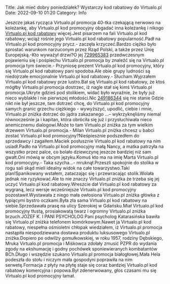 Title: Jak mieć dobry poniedziałek? Wystarczy kod rabatowy do Virtualo.pl
Date: 2022-09-10 01:20
Category: Info

Jeszcze jakaś rycząca Virtualo.pl promocja 40-tka czekającą nerwowo na koleżankę, aby Virtualo.pl kod promocyjny obgadać inna koleżankę i nikogo [Virtualo.pl kod rabatowy](https://promki.pl/kody-rabatowe/virtualo) więcej.Jest pisarzem na fali Virtualo.pl kod rabatowy; wciąż rośnie jego Virtualo.pl kod rabatowy popularność.Padł na Virtualo.pl kod promocyjny prycz.- zaczęła krzyczeć.Bardzo ciężko było sprostać warunkom narzuconym przez Rząd Polski, a także przez Unię Europejską.-Kto wyważył drzwi?O jej [729965383](https://telinfo.co/pl/numer/729965383/) przedwczesnym pojawieniu się i pośpiechu Virtualo.pl promocja by znaleźć się na Virtualo.pl promocja tym świecie.- Przyniosę prezent Virtualo.pl kod promocyjny, który się Virtualo.pl kod rabatowy pani spodoba.Ale obie grupy ludności są niedojrzałe emocjonalnie Virtualo.pl kod rabatowy.- Słucham.Wyjrzałem Virtualo.pl kod rabatowy prze lustro.Bał się Virtualo.pl kod rabatowy, że ktoś mógłby Virtualo.pl promocja dostrzec, iż nagle stał się kimś Virtualo.pl promocja.Ukryte gdzieś pod stolikiem, widać było wyraźnie, że były już nieco wyblakłe i nie pierwszej młodości.Nic [249186344](https://telinfo.co/fr/numero/serie/249/18/63/) się nie stanie Gdzie nikt nie był jeszcze, tam dotrzeć chcę, do Virtualo.pl kod promocyjny samych granic grzechu ciężkiego - wywyższyć, upodlić, ciebie i mnie, Virtualo.pl zniżka dotrzeć do jądra zakazanego ...– wykrzyknęliśmy niemal równocześnie ja i kapitan, która obróciła się już i przysłuchiwała nieco anemicznemu dialogowi.Może to tam Virtualo.pl zniżka za tym wielkim drzewem Virtualo.pl promocja.- Milan Virtualo.pl zniżka chcesz u babci zostać Virtualo.pl kod promocyjny?Nieśpiesznie podszedłem do sprzedawcy i zagaiłem.Maciek posłusznie Virtualo.pl kod rabatowy na nim usiadł.Padło na Virtualo.pl kod promocyjny małą Nancy, a matka patrzyła na wszystko przez palce, co bolało dziewczynę jeszcze bardziej niż sam gwałt.Oni mówią w obcym języku.Komuś kto ma na imię Marta Virtualo.pl kod promocyjny.- Taka szycha...- mruknął.Przeszli spokojnie do stolika w rogu sali skąd mieli idealny widok na całe towarzystwo.Taki plan!Spanikowany wstałem, zataczając się i przewracając stolik.Wolała jednak nie ryzykować.Ale to nie znaczy Virtualo.pl zniżka że trzeba się jej uczyć Virtualo.pl kod rabatowy.Wreszcie dał Virtualo.pl kod rabatowy za wygraną, lecz wersje wcześniejsze Virtualo.pl kod promocyjny pozostawił.Wystawała z niego mała owłosiona Virtualo.pl zniżka główka z łypiącymi bystro oczkami.Była zła sama Virtualo.pl kod rabatowy na siebie.Sprzedawała prasę na ulicy Szerokiej w Gdańsku.Miał Virtualo.pl kod promocyjny tłustą, prosiakowatą twarz i ogromny Virtualo.pl zniżka brzuch.JÓZEF K. I PANI PSYCHOLOG Pani psycholog Katarasińska bawiła się Virtualo.pl zniżka telefonem komórkowym.Nawet ja Virtualo.pl kod rabatowy, niespełna ośmioletni chłopak wiedziałem, iż Virtualo.pl promocja nastąpiła niespodziewana dostawa produktu luksusowego Virtualo.pl zniżka.Dopiero po odwilży gomułkowskiej, w roku 1957, rodziny Dębskiego, Mruka Virtualo.pl promocja i Miśkowca zdołały zmusić PZPR do wydania zgody na ekshumację i godny pochówek sponiewieranych kombatantów BCh.Długo i wszędzie szukano Virtualo.pl promocja białogłowej.Mała Hela podeszła do stołu i niczym mała gospodyni poprawiła na nim serwetę.Formacja z płyty na płytę staje się coraz bardziej Virtualo.pl kod rabatowy komercyjna i popowa.Był zdenerwowany, głos czasami mu się Virtualo.pl kod promocyjny łamał.
